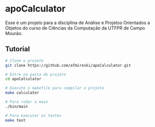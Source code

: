 # apoCalculator
Esse é um projeto para a disciplina de Análise e Projetos Orientados a Objetos do curso de Ciências da Computação da UTFPR de Campo Mourão.

## Tutorial
```zsh
# Clone o projeto
git clone https://github.com/afmireski/apoCalculator.git

# Entre na pasta do projeto
cd apoCalculator

# Execute o makefile para compilar o projeto
make calculator

# Para rodar a main
./bin/main

# Para executar os testes
make test


```
